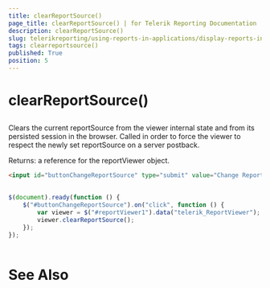 ```yaml
---
title: clearReportSource()
page_title: clearReportSource() | for Telerik Reporting Documentation
description: clearReportSource()
slug: telerikreporting/using-reports-in-applications/display-reports-in-applications/web-application/html5-report-viewer/api-reference/reportviewer/methods/clearreportsource()
tags: clearreportsource()
published: True
position: 5
---
```


# clearReportSource()



## 

Clears the current reportSource from the viewer internal state and from its persisted session in the browser. Called in order to force the viewer to respect the newly set reportSource on a server postback.
        

Returns: a reference for the reportViewer object.

	
````html
<input id="buttonChangeReportSource" type="submit" value="Change Report Source" />
          
````



	
````js
$(document).ready(function () {
    $("#buttonChangeReportSource").on("click", function () {
        var viewer = $("#reportViewer1").data("telerik_ReportViewer");
        viewer.clearReportSource();
    });
});
          
````



# See Also
